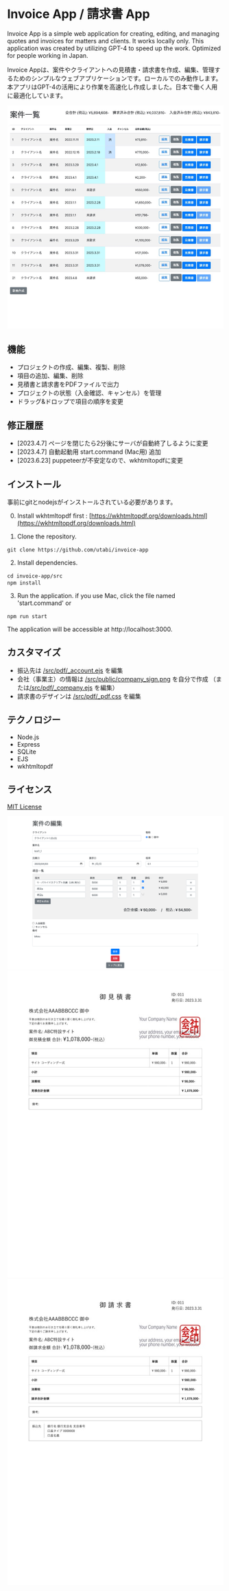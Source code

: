 # Invoice App / 請求書 App

Invoice App is a simple web application for creating, editing, and managing quotes and invoices for matters and clients. It works locally only. This application was created by utilizing GPT-4 to speed up the work. Optimized for people working in Japan.

Invoice Appは、案件やクライアントへの見積書・請求書を作成、編集、管理するためのシンプルなウェブアプリケーションです。ローカルでのみ動作します。本アプリはGPT-4の活用により作業を高速化し作成しました。日本で働く人用に最適化しています。

![top page](images/screenshot1.jpg "top page")

## 機能

- プロジェクトの作成、編集、複製、削除
- 項目の追加、編集、削除
- 見積書と請求書をPDFファイルで出力
- プロジェクトの状態（入金確認、キャンセル）を管理
- ドラッグ&ドロップで項目の順序を変更

## 修正履歴

- [2023.4.7] ページを閉じたら2分後にサーバが自動終了しるように変更
- [2023.4.7] 自動起動用 start.command (Mac用) 追加
- [2023.6.23] puppeteerが不安定なので、wkhtmltopdfに変更

## インストール
事前にgitとnodejsがインストールされている必要があります。

0. Install wkhtmltopdf first :
[https://wkhtmltopdf.org/downloads.html](https://wkhtmltopdf.org/downloads.html)

1. Clone the repository.

```
git clone https://github.com/utabi/invoice-app
```

2. Install dependencies.

```
cd invoice-app/src
npm install
```

3. Run the application.
if you use Mac,
click the file named 'start.command'
or
```
npm run start
```
The application will be accessible at http://localhost:3000.

## カスタマイズ
- 振込先は [/src/pdf/_account.ejs](/src/pdf/_account.ejs) を編集
- 会社（事業主）の情報は [/src/public/company_sign.png](/src/public/company_sign.png) を自分で作成 
（または[/src/pdf/_company.ejs](/src/pdf/_company.ejs) を編集）
- 請求書のデザインは [/src/pdf/_pdf.css](/src/pdf/_pdf.css) を編集

## テクノロジー

- Node.js
- Express
- SQLite
- EJS
- wkhtmltopdf

## ライセンス

[MIT License](LICENSE)

![edit page](images/screenshot2.png "edit page")
![quotation](images/estimate-sample.jpg "quotation")
![invoice](images/invoice-sample.jpg "invoice")